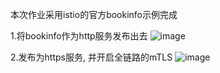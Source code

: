 本次作业采用istio的官方bookinfo示例完成

1.将bookinfo作为http服务发布出去
![image](https://github.com/lce0105/lccncamp/assets/163086376/e3273fd0-a5b6-4b17-82f9-47b56c51dc00)

2.发布为https服务, 并开启全链路的mTLS
![image](https://github.com/lce0105/lccncamp/assets/163086376/ecd537f7-7179-49d3-b510-a568d761ac95)
